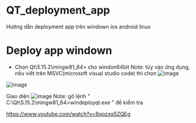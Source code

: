 # QT_deployment_app
Hướng dẫn deployment app trên windown ios android linux

# Deploy app windown
- Chọn Qt\5.15.2\mingw81_64> cho windon64bit
Note: tùy vào ứng dụng, nếu viết trên MSVC(microsoft visual studio code) thì chọn ![image](https://user-images.githubusercontent.com/18188862/179348738-880ca59f-1a29-47a2-8a69-0ebd0ac60cc1.png)

![image](https://user-images.githubusercontent.com/18188862/179348636-b83abdcd-fd0f-4409-9090-64263021d274.png)

Giao diện 
![image](https://user-images.githubusercontent.com/18188862/179348764-c1621ddc-8a1f-4ce6-975f-f907dff1ed15.png)
Note: gõ lệnh " C:\Qt\5.15.2\mingw81_64>windeployqt.exe " để kiểm tra



https://www.youtube.com/watch?v=8qozxqSZQEg
